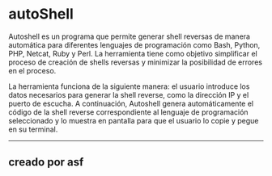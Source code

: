 # autoShell
Autoshell es un programa que permite generar shell reversas de manera automática para diferentes lenguajes de programación como Bash, Python, PHP, Netcat, Ruby y Perl. La herramienta tiene como objetivo simplificar el proceso de creación de shells reversas y minimizar la posibilidad de errores en el proceso.

La herramienta funciona de la siguiente manera: el usuario introduce los datos necesarios para generar la shell reverse, como la dirección IP y el puerto de escucha. A continuación, Autoshell genera automáticamente el código de la shell reverse correspondiente al lenguaje de programación seleccionado y lo muestra en pantalla para que el usuario lo copie y pegue en su terminal.

-----------------
creado por asf  
-----------------
